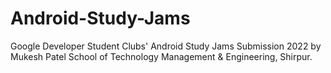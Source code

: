 # Android-Study-Jams
Google Developer Student Clubs' Android Study Jams Submission 2022 by Mukesh Patel School of Technology Management &amp; Engineering, Shirpur.
